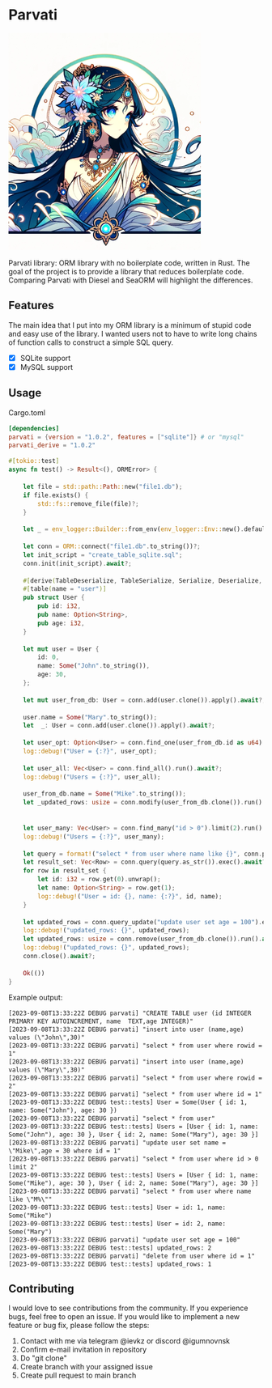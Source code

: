 # Parvati

![Parvati](logo.png)

Parvati library: ORM library with no boilerplate code, written in Rust. The goal of the project is to provide a library that reduces boilerplate code. Comparing Parvati with Diesel and SeaORM will highlight the differences.

## Features

The main idea that I put into my ORM library is a minimum of stupid code and easy use of the library. I wanted users not to have to write long chains of function calls to construct a simple SQL query.

- [x] SQLite support
- [x] MySQL support

## Usage

Cargo.toml

```toml
[dependencies]
parvati = {version = "1.0.2", features = ["sqlite"]} # or "mysql"
parvati_derive = "1.0.2"
```

```rust
#[tokio::test]
async fn test() -> Result<(), ORMError> {

    let file = std::path::Path::new("file1.db");
    if file.exists() {
        std::fs::remove_file(file)?;
    }

    let _ = env_logger::Builder::from_env(env_logger::Env::new().default_filter_or("debug")).try_init();

    let conn = ORM::connect("file1.db".to_string())?;
    let init_script = "create_table_sqlite.sql";
    conn.init(init_script).await?;

    #[derive(TableDeserialize, TableSerialize, Serialize, Deserialize, Debug, Clone)]
    #[table(name = "user")]
    pub struct User {
        pub id: i32,
        pub name: Option<String>,
        pub age: i32,
    }

    let mut user = User {
        id: 0,
        name: Some("John".to_string()),
        age: 30,
    };

    let mut user_from_db: User = conn.add(user.clone()).apply().await?;

    user.name = Some("Mary".to_string());
    let  _: User = conn.add(user.clone()).apply().await?;

    let user_opt: Option<User> = conn.find_one(user_from_db.id as u64).run().await?;
    log::debug!("User = {:?}", user_opt);

    let user_all: Vec<User> = conn.find_all().run().await?;
    log::debug!("Users = {:?}", user_all);

    user_from_db.name = Some("Mike".to_string());
    let _updated_rows: usize = conn.modify(user_from_db.clone()).run().await?;


    let user_many: Vec<User> = conn.find_many("id > 0").limit(2).run().await?;
    log::debug!("Users = {:?}", user_many);

    let query = format!("select * from user where name like {}", conn.protect("M%"));
    let result_set: Vec<Row> = conn.query(query.as_str()).exec().await?;
    for row in result_set {
        let id: i32 = row.get(0).unwrap();
        let name: Option<String> = row.get(1);
        log::debug!("User = id: {}, name: {:?}", id, name);
    }

    let updated_rows = conn.query_update("update user set age = 100").exec().await?;
    log::debug!("updated_rows: {}", updated_rows);
    let updated_rows: usize = conn.remove(user_from_db.clone()).run().await?;
    log::debug!("updated_rows: {}", updated_rows);
    conn.close().await?;

    Ok(())
}
```


Example output:

```text 
[2023-09-08T13:33:22Z DEBUG parvati] "CREATE TABLE user (id INTEGER PRIMARY KEY AUTOINCREMENT, name  TEXT,age INTEGER)"
[2023-09-08T13:33:22Z DEBUG parvati] "insert into user (name,age) values (\"John\",30)"
[2023-09-08T13:33:22Z DEBUG parvati] "select * from user where rowid = 1"
[2023-09-08T13:33:22Z DEBUG parvati] "insert into user (name,age) values (\"Mary\",30)"
[2023-09-08T13:33:22Z DEBUG parvati] "select * from user where rowid = 2"
[2023-09-08T13:33:22Z DEBUG parvati] "select * from user where id = 1"
[2023-09-08T13:33:22Z DEBUG test::tests] User = Some(User { id: 1, name: Some("John"), age: 30 })
[2023-09-08T13:33:22Z DEBUG parvati] "select * from user"
[2023-09-08T13:33:22Z DEBUG test::tests] Users = [User { id: 1, name: Some("John"), age: 30 }, User { id: 2, name: Some("Mary"), age: 30 }]
[2023-09-08T13:33:22Z DEBUG parvati] "update user set name = \"Mike\",age = 30 where id = 1"
[2023-09-08T13:33:22Z DEBUG parvati] "select * from user where id > 0 limit 2"
[2023-09-08T13:33:22Z DEBUG test::tests] Users = [User { id: 1, name: Some("Mike"), age: 30 }, User { id: 2, name: Some("Mary"), age: 30 }]
[2023-09-08T13:33:22Z DEBUG parvati] "select * from user where name like \"M%\""
[2023-09-08T13:33:22Z DEBUG test::tests] User = id: 1, name: Some("Mike")
[2023-09-08T13:33:22Z DEBUG test::tests] User = id: 2, name: Some("Mary")
[2023-09-08T13:33:22Z DEBUG parvati] "update user set age = 100"
[2023-09-08T13:33:22Z DEBUG test::tests] updated_rows: 2
[2023-09-08T13:33:22Z DEBUG parvati] "delete from user where id = 1"
[2023-09-08T13:33:22Z DEBUG test::tests] updated_rows: 1
```

## Contributing
I would love to see contributions from the community. If you experience bugs, feel free to open an issue. If you would like to implement a new feature or bug fix, please follow the steps:
1. Contact with me via telegram @ievkz or discord @igumnovnsk
2. Confirm e-mail invitation in repository
3. Do "git clone"
4. Create branch with your assigned issue
5. Create pull request to main branch
